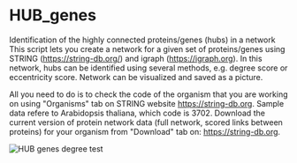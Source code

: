 # HUB_genes
Identification of the highly connected proteins/genes (hubs) in a network
This script lets you create a network for a given set of proteins/genes using STRING (https://string-db.org/) and igraph (https://igraph.org). In this network, hubs can be identified using several methods, e.g. degree score or eccentricity score. Network can be visualized and saved as a picture.

All you need to do is to check the code of the organism that you are working on using "Organisms" tab on STRING website https://string-db.org. Sample data refere to Arabidopsis thaliana, which code is 3702. Download the current version of protein network data (full network, scored links between proteins) for your organism from "Download" tab on:  <link>https://string-db.org</link>.

![HUB genes degree test](https://user-images.githubusercontent.com/125211875/219327793-38b44f55-c62f-4599-a4e8-0854fe36608a.png)
